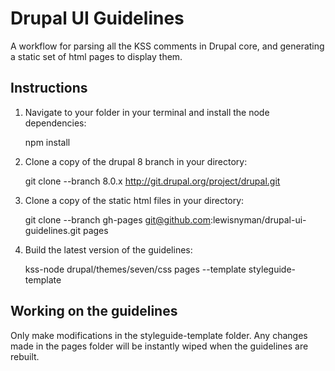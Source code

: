 # Drupal UI Guidelines

A workflow for parsing all the KSS comments in Drupal core, and generating a
static set of html pages to display them.

## Instructions

1. Navigate to your folder in your terminal and install the node dependencies:

    npm install

2. Clone a copy of the drupal 8 branch in your directory:

    git clone --branch 8.0.x http://git.drupal.org/project/drupal.git

3. Clone a copy of the static html files in your directory:

    git clone --branch gh-pages git@github.com:lewisnyman/drupal-ui-guidelines.git pages

4. Build the latest version of the guidelines:

    kss-node drupal/themes/seven/css pages --template styleguide-template

## Working on the guidelines

Only make modifications in the styleguide-template folder. Any changes made in the pages folder will be instantly wiped when the guidelines are rebuilt.
